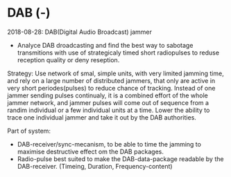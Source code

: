 # DAB (-)

2018-08-28: DAB(Digital Audio Broadcast) jammer 
* Analyce DAB droadcasting and find the best way to sabotage transmitions with use of strategicaly timed short radiopulses to 
reduse reception quality or deny reseption.

Strategy: Use network of smal, simple units, with very limited jamming time, and rely on a large number of distributed jammers, 
that only are active in very short periodes(pulses) to reduce chance of tracking. Instead of one jammer sending pulses continualy, 
it is a combined effort of the whole jammer network, and jammer pulses will come out of sequence from a randim individual or 
a few individual units at a time. Lower the ability to trace one individual jammer and take it out by the DAB authorities.


Part of system:
* DAB-receiver/sync-mecanism, to be able to time the jamming to maximise destructive effect om the DAB packages.
* Radio-pulse best suited to make the DAB-data-package readable by the DAB-receiver. (Timeing, Duration, Frequency-content)



